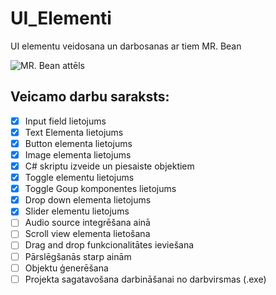 # UI_Elementi
UI elementu veidosana un darbosanas ar tiem MR. Bean

![MR. Bean attēls](https://www.freepnglogos.com/uploads/mr-bean/rowan-atkinson-png-download-bean-png-image-for-0.png)

## Veicamo darbu saraksts:
- [x] Input field lietojums
- [x] Text Elementa lietojums
- [x] Button elementa lietojums
- [x] Image elementa lietojums
- [x] C# skriptu izveide un piesaiste objektiem
- [x] Toggle elementu lietojums
- [x] Toggle Goup komponentes lietojums
- [x] Drop down elementa lietojums
- [x] Slider elementu lietojums
- [ ] Audio source integrēšana ainā
- [ ] Scroll view elementa lietošana
- [ ] Drag and drop funkcionalitātes ieviešana
- [ ] Pārslēgšanās starp ainām
- [ ] Objektu ģenerēšana
- [ ] Projekta sagatavošana darbināšanai no darbvirsmas (.exe)
